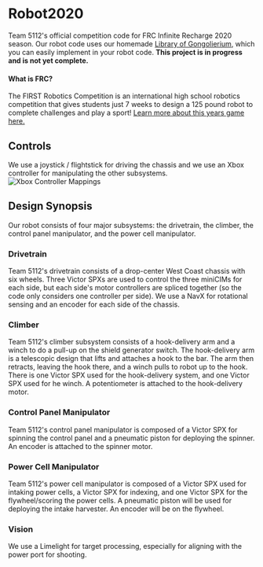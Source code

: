 # Robot2020
 Team 5112's official competition code for FRC Infinite Recharge 2020 season.
 Our robot code uses our homemade [Library of Gongolierium](https://github.com/Gongoliers/Library-of-Gongolierium), which you can easily implement in your robot code.
 **This project is in progress and is not yet complete.**
 
 #### What is FRC?
 The FIRST Robotics Competition is an international high school robotics competition that gives students just 7 weeks to design a 125 pound robot to complete challenges and play a sport!  [Learn more about this years game here.](https://www.youtube.com/watch?v=gmiYWTmFRVE)

## Controls
We use a joystick / flightstick for driving the chassis and we use an Xbox controller for manipulating the other subsystems.
![Xbox Controller Mappings](https://github.com/Gongoliers/Robot2020/raw/master/XboxController.png "Xbox Controller Mappings")

## Design Synopsis
Our robot consists of four major subsystems: the drivetrain, the climber, the control panel manipulator, and the power cell manipulator.

### Drivetrain
Team 5112's drivetrain consists of a drop-center West Coast chassis with six wheels.  Three Victor SPXs are used to control the three miniCIMs for each side, but each side's motor controllers are spliced together (so the code only considers one controller per side).  We use a NavX for rotational sensing and an encoder for each side of the chassis.

### Climber
Team 5112's climber subsystem consists of a hook-delivery arm and a winch to do a pull-up on the shield generator switch.  The hook-delivery arm is a telescopic design that lifts and attaches a hook to the bar.  The arm then retracts, leaving the hook there, and a winch pulls to robot up to the hook.  There is one Victor SPX used for the hook-delivery system, and one Victor SPX used for he winch.  A potentiometer is attached to the hook-delivery motor.

### Control Panel Manipulator
Team 5112's control panel manipulator is composed of a Victor SPX for spinning the control panel and a pneumatic piston for deploying the spinner.  An encoder is attached to the spinner motor.

### Power Cell Manipulator
Team 5112's power cell manipulator is composed of a Victor SPX used for intaking power cells, a Victor SPX for indexing, and one Victor SPX for the flywheel/scoring the power cells.  A pneumatic piston will be used for deploying the intake harvester.  An encoder will be on the flywheel.

### Vision
We use a Limelight for target processing, especially for aligning with the power port for shooting.
